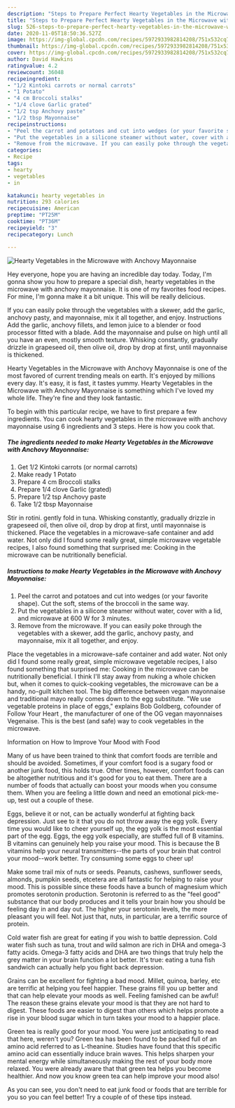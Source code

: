 ```yaml
---
description: "Steps to Prepare Perfect Hearty Vegetables in the Microwave with Anchovy Mayonnaise"
title: "Steps to Prepare Perfect Hearty Vegetables in the Microwave with Anchovy Mayonnaise"
slug: 526-steps-to-prepare-perfect-hearty-vegetables-in-the-microwave-with-anchovy-mayonnaise
date: 2020-11-05T18:50:36.527Z
image: https://img-global.cpcdn.com/recipes/5972933982814208/751x532cq70/hearty-vegetables-in-the-microwave-with-anchovy-mayonnaise-recipe-main-photo.jpg
thumbnail: https://img-global.cpcdn.com/recipes/5972933982814208/751x532cq70/hearty-vegetables-in-the-microwave-with-anchovy-mayonnaise-recipe-main-photo.jpg
cover: https://img-global.cpcdn.com/recipes/5972933982814208/751x532cq70/hearty-vegetables-in-the-microwave-with-anchovy-mayonnaise-recipe-main-photo.jpg
author: David Hawkins
ratingvalue: 4.2
reviewcount: 36048
recipeingredient:
- "1/2 Kintoki carrots or normal carrots"
- "1 Potato"
- "4 cm Broccoli stalks"
- "1/4 clove Garlic grated"
- "1/2 tsp Anchovy paste"
- "1/2 tbsp Mayonnaise"
recipeinstructions:
- "Peel the carrot and potatoes and cut into wedges (or your favorite shape). Cut the soft, stems of the broccoli in the same way."
- "Put the vegetables in a silicone steamer without water, cover with a lid, and microwave at 600 W for 3 minutes."
- "Remove from the microwave. If you can easily poke through the vegetables with a skewer, add the garlic, anchovy pasty, and mayonnaise, mix it all together, and enjoy."
categories:
- Recipe
tags:
- hearty
- vegetables
- in

katakunci: hearty vegetables in 
nutrition: 293 calories
recipecuisine: American
preptime: "PT25M"
cooktime: "PT36M"
recipeyield: "3"
recipecategory: Lunch

---
```



![Hearty Vegetables in the Microwave with Anchovy Mayonnaise](https://img-global.cpcdn.com/recipes/5972933982814208/751x532cq70/hearty-vegetables-in-the-microwave-with-anchovy-mayonnaise-recipe-main-photo.jpg)

Hey everyone, hope you are having an incredible day today. Today, I'm gonna show you how to prepare a special dish, hearty vegetables in the microwave with anchovy mayonnaise. It is one of my favorites food recipes. For mine, I'm gonna make it a bit unique. This will be really delicious.

If you can easily poke through the vegetables with a skewer, add the garlic, anchovy pasty, and mayonnaise, mix it all together, and enjoy. Instructions Add the garlic, anchovy fillets, and lemon juice to a blender or food processor fitted with a blade. Add the mayonnaise and pulse on high until all you have an even, mostly smooth texture. Whisking constantly, gradually drizzle in grapeseed oil, then olive oil, drop by drop at first, until mayonnaise is thickened.

Hearty Vegetables in the Microwave with Anchovy Mayonnaise is one of the most favored of current trending meals on earth. It's enjoyed by millions every day. It's easy, it is fast, it tastes yummy. Hearty Vegetables in the Microwave with Anchovy Mayonnaise is something which I've loved my whole life. They're fine and they look fantastic.


To begin with this particular recipe, we have to first prepare a few ingredients. You can cook hearty vegetables in the microwave with anchovy mayonnaise using 6 ingredients and 3 steps. Here is how you cook that.

<!--inarticleads1-->

##### The ingredients needed to make Hearty Vegetables in the Microwave with Anchovy Mayonnaise:

1. Get 1/2 Kintoki carrots (or normal carrots)
1. Make ready 1 Potato
1. Prepare 4 cm Broccoli stalks
1. Prepare 1/4 clove Garlic (grated)
1. Prepare 1/2 tsp Anchovy paste
1. Take 1/2 tbsp Mayonnaise


Stir in rotini. gently fold in tuna. Whisking constantly, gradually drizzle in grapeseed oil, then olive oil, drop by drop at first, until mayonnaise is thickened. Place the vegetables in a microwave-safe container and add water. Not only did I found some really great, simple microwave vegetable recipes, I also found something that surprised me: Cooking in the microwave can be nutritionally beneficial. 

<!--inarticleads2-->

##### Instructions to make Hearty Vegetables in the Microwave with Anchovy Mayonnaise:

1. Peel the carrot and potatoes and cut into wedges (or your favorite shape). Cut the soft, stems of the broccoli in the same way.
1. Put the vegetables in a silicone steamer without water, cover with a lid, and microwave at 600 W for 3 minutes.
1. Remove from the microwave. If you can easily poke through the vegetables with a skewer, add the garlic, anchovy pasty, and mayonnaise, mix it all together, and enjoy.


Place the vegetables in a microwave-safe container and add water. Not only did I found some really great, simple microwave vegetable recipes, I also found something that surprised me: Cooking in the microwave can be nutritionally beneficial. I think I&#39;ll stay away from nuking a whole chicken but, when it comes to quick-cooking vegetables, the microwave can be a handy, no-guilt kitchen tool. The big difference between vegan mayonnaise and traditional mayo really comes down to the egg substitute. &#34;We use vegetable proteins in place of eggs,&#34; explains Bob Goldberg, cofounder of Follow Your Heart , the manufacturer of one of the OG vegan mayonnaises Vegenaise. This is the best (and safe) way to cook vegetables in the microwave. 

Information on How to Improve Your Mood with Food


Many of us have been trained to think that comfort foods are terrible and should be avoided. Sometimes, if your comfort food is a sugary food or another junk food, this holds true. Other times, however, comfort foods can be altogether nutritious and it's good for you to eat them. There are a number of foods that actually can boost your moods when you consume them. When you are feeling a little down and need an emotional pick-me-up, test out a couple of these.

Eggs, believe it or not, can be actually wonderful at fighting back depression. Just see to it that you do not throw away the egg yolk. Every time you would like to cheer yourself up, the egg yolk is the most essential part of the egg. Eggs, the egg yolk especially, are stuffed full of B vitamins. B vitamins can genuinely help you raise your mood. This is because the B vitamins help your neural transmitters--the parts of your brain that control your mood--work better. Try consuming some eggs to cheer up!

Make some trail mix of nuts or seeds. Peanuts, cashews, sunflower seeds, almonds, pumpkin seeds, etcetera are all fantastic for helping to raise your mood. This is possible since these foods have a bunch of magnesium which promotes serotonin production. Serotonin is referred to as the "feel good" substance that our body produces and it tells your brain how you should be feeling day in and day out. The higher your serotonin levels, the more pleasant you will feel. Not just that, nuts, in particular, are a terrific source of protein.

Cold water fish are great for eating if you wish to battle depression. Cold water fish such as tuna, trout and wild salmon are rich in DHA and omega-3 fatty acids. Omega-3 fatty acids and DHA are two things that truly help the grey matter in your brain function a lot better. It's true: eating a tuna fish sandwich can actually help you fight back depression. 

Grains can be excellent for fighting a bad mood. Millet, quinoa, barley, etc are terrific at helping you feel happier. These grains fill you up better and that can help elevate your moods as well. Feeling famished can be awful! The reason these grains elevate your mood is that they are not hard to digest. These foods are easier to digest than others which helps promote a rise in your blood sugar which in turn takes your mood to a happier place.

Green tea is really good for your mood. You were just anticipating to read that here, weren't you? Green tea has been found to be packed full of an amino acid referred to as L-theanine. Studies have found that this specific amino acid can essentially induce brain waves. This helps sharpen your mental energy while simultaneously making the rest of your body more relaxed. You were already aware that that green tea helps you become healthier. And now you know green tea can help improve your mood also!

As you can see, you don't need to eat junk food or foods that are terrible for you so you can feel better! Try  a  couple of  of  these  tips  instead.

